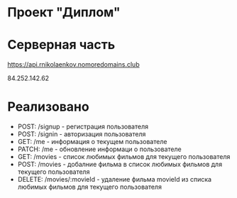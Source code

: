 # Проект "Диплом"
# Серверная часть
https://api.rnikolaenkov.nomoredomains.club

84.252.142.62
# Реализовано
* POST: /signup - регистрация пользователя
* POST: /signin - авторизация пользователя
* GET: /me - информация о текущем пользователе  
* PATCH: /me - обновление информаци о пользователе
* GET: /movies - список любимых фильмов для текущего пользователя
* POST: /movies - добалние фильма в список любимых фильмов для текущего пользователя
* DELETE: /movies/:movieId - удаление фильма movieId из списка любимых фильмов для текущего пользователя


